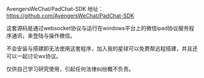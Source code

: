 AvengersWeChat/PadChat-SDK 地址：https://github.com/AvengersWeChat/PadChat-SDK

这套源码是通过websocket协议与运行在windows平台上的微信ipad协议服务程序通讯，来登陆与操作微信。

不会安装与搭建即无法使用这套程序，加入我的星球可以免费帮远程搭建，并且还可以一起讨论wx协议。

仅供自己学习研究使用，引起任何法律纠纷概不负责。
